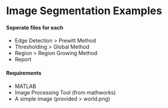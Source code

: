 # Image Segmentation Examples

#### Seperate files for each
- Edge Detection > Prewitt Method
- Thresholding > Global Method
- Region > Region Growing Method
- Report

#### Requirements
- MATLAB
- Image Processing Tool (from mathworks)
- A simple image (provided > world.png)